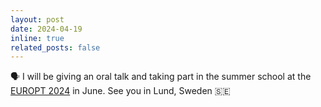 ```yaml
---
layout: post
date: 2024-04-19
inline: true
related_posts: false
---
```


🗣️ I will be giving an oral talk and taking part in the summer school at
the [EUROPT 2024](https://europt2024.event.lu.se) in June. See you in Lund, Sweden 🇸🇪
